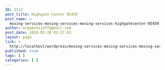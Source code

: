 ```yaml
---
ID: 2113
post_title: Highgate Center 05459
post_name: >
  moving-services-moving-services-moving-services-highgatecenter-05459
author: mrgabonijeff@gmail.com
post_date: 2018-03-28 01:37:03
layout: page
link: >
  http://localhost/wordpress/moving-services-moving-services-moving-services-highgatecenter-05459/
published: true
tags: [ ]
categories: [ ]
---
```

